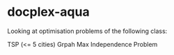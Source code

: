 # docplex-aqua
Looking at optimisation problems of the following class:

TSP (<= 5 cities)
Grpah Max Independence Problem